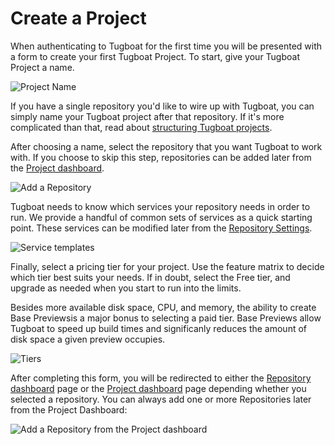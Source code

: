 # Create a Project

When authenticating to Tugboat for the first time you will be presented with a
form to create your first Tugboat Project. To start, give your Tugboat Project a
name.

![Project Name](_images/project-name.png)

If you have a single repository you'd like to wire up with Tugboat, you can
simply name your Tugboat project after that repository. If it's more complicated
than that, read about [structuring Tugboat projects](structuring-projects/index.md).

After choosing a name, select the repository that you want Tugboat to work with.
If you choose to skip this step, repositories can be added later from the
[Project dashboard](../../tugboat-dashboard/projects/index.md).

![Add a Repository](_images/project-add-repository.png)

Tugboat needs to know which services your repository needs in order to run. We
provide a handful of common sets of services as a quick starting point. These
services can be modified later from the [Repository
Settings](../../tugboat-dashboard/repositories/settings/index.md).

![Service templates](_images/project-templates.png)

Finally, select a pricing tier for your project. Use the feature matrix to
decide which tier best suits your needs. If in doubt, select the Free tier, and
upgrade as needed when you start to run into the limits.

Besides more available disk space, CPU, and memory, the ability to create Base
Previewsis a major bonus to selecting a paid tier. Base Previews allow Tugboat
to speed up build times and significanly reduces the amount of disk space a
given preview occupies.

![Tiers](_images/project-tier.png)

After completing this form, you will be redirected to either the [Repository
dashboard](../../tugboat-dashboard/repositories/index.md) page or the
[Project dashboard](../../tugboat-dashboard/projects/index.md) page
depending whether you selected a repository. You can always add one or more
Repositories later from the Project Dashboard:

![Add a Repository from the Project
dashboard](_images/project-dashboard-add-repository.png)
